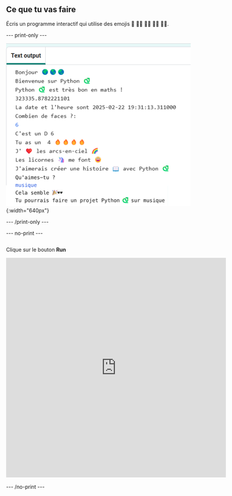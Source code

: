 ## Ce que tu vas faire

Écris un programme interactif qui utilise des emojis 🙌 🙌🏼 🙌🏽 🙌🏾 🙌🏿.


--- print-only ---

![Projet terminé montrant un exemple de code dans le Code Editor](images/showcase_static.png){:width="640px"}

--- /print-only ---


--- no-print ---

<div style="display: flex; flex-wrap: wrap">
<div style="flex-basis: 175px; flex-grow: 1">  

Clique sur le bouton **Run**

<iframe src="https://editor.raspberrypi.org/en/embed/viewer/hello-world-solution" width="600" height="600" frameborder="0" marginwidth="0" marginheight="0" allowfullscreen>
</iframe>
</div>
</div>

--- /no-print ---

